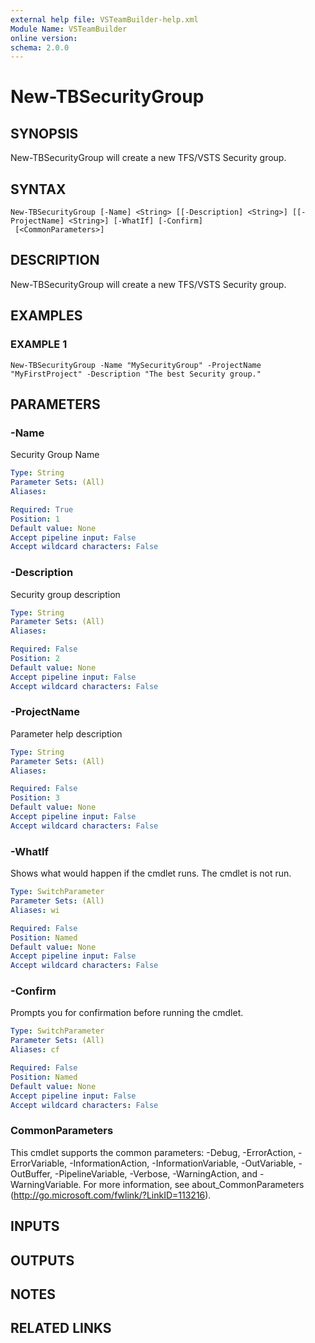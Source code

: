 ```yaml
---
external help file: VSTeamBuilder-help.xml
Module Name: VSTeamBuilder
online version:
schema: 2.0.0
---
```


# New-TBSecurityGroup

## SYNOPSIS
New-TBSecurityGroup will create a new TFS/VSTS Security group.

## SYNTAX

```
New-TBSecurityGroup [-Name] <String> [[-Description] <String>] [[-ProjectName] <String>] [-WhatIf] [-Confirm]
 [<CommonParameters>]
```

## DESCRIPTION
New-TBSecurityGroup will create a new TFS/VSTS Security group.

## EXAMPLES

### EXAMPLE 1
```
New-TBSecurityGroup -Name "MySecurityGroup" -ProjectName "MyFirstProject" -Description "The best Security group."
```

## PARAMETERS

### -Name
Security Group Name

```yaml
Type: String
Parameter Sets: (All)
Aliases:

Required: True
Position: 1
Default value: None
Accept pipeline input: False
Accept wildcard characters: False
```

### -Description
Security group description

```yaml
Type: String
Parameter Sets: (All)
Aliases:

Required: False
Position: 2
Default value: None
Accept pipeline input: False
Accept wildcard characters: False
```

### -ProjectName
Parameter help description

```yaml
Type: String
Parameter Sets: (All)
Aliases:

Required: False
Position: 3
Default value: None
Accept pipeline input: False
Accept wildcard characters: False
```

### -WhatIf
Shows what would happen if the cmdlet runs.
The cmdlet is not run.

```yaml
Type: SwitchParameter
Parameter Sets: (All)
Aliases: wi

Required: False
Position: Named
Default value: None
Accept pipeline input: False
Accept wildcard characters: False
```

### -Confirm
Prompts you for confirmation before running the cmdlet.

```yaml
Type: SwitchParameter
Parameter Sets: (All)
Aliases: cf

Required: False
Position: Named
Default value: None
Accept pipeline input: False
Accept wildcard characters: False
```

### CommonParameters
This cmdlet supports the common parameters: -Debug, -ErrorAction, -ErrorVariable, -InformationAction, -InformationVariable, -OutVariable, -OutBuffer, -PipelineVariable, -Verbose, -WarningAction, and -WarningVariable.
For more information, see about_CommonParameters (http://go.microsoft.com/fwlink/?LinkID=113216).

## INPUTS

## OUTPUTS

## NOTES

## RELATED LINKS
